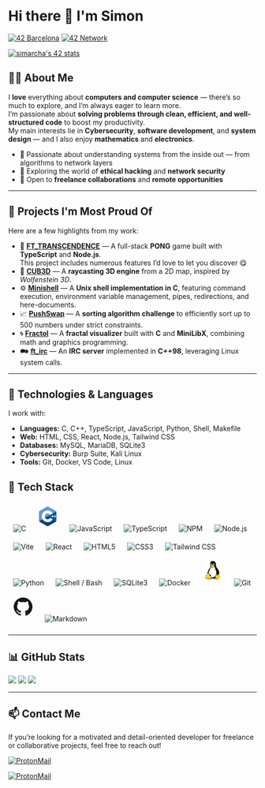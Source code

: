 # Hi there 👋 I'm Simon
[![42 Barcelona](https://img.shields.io/badge/42%20Barcelona-Student-informational?style=for-the-badge&logo=appveyor)](https://www.42barcelona.com) [![42 Network](https://img.shields.io/badge/42%20Network-Member-informational?style=for-the-badge&logo=appveyor)](https://42network.org)

[![simarcha's 42 stats](https://badge.mediaplus.ma/greenbinary/simarcha?1337Badge=off&UM6P=off)](https://github.com/oakoudad/badge42)

## 👨‍💻 About Me
I **love** everything about **computers and computer science** — there’s so much to explore, and I’m always eager to learn more.  
I’m passionate about **solving problems through clean, efficient, and well-structured code** to boost my productivity.  
My main interests lie in **Cybersecurity**, **software development**, and **system design** — and I also enjoy **mathematics** and **electronics**.

- 🎯 Passionate about understanding systems from the inside out — from algorithms to network layers 
- 🌱 Exploring the world of **ethical hacking** and **network security**  
- 💼 Open to **freelance collaborations** and **remote opportunities**

---

## 🚀 Projects I'm Most Proud Of
Here are a few highlights from my work:

- 🏓 **[FT_TRANSCENDENCE](https://github.com/SimonIsCoding/ft_transcendence)** — A full-stack **PONG** game built with **TypeScript** and **Node.js**.  
  This project includes numerous features I’d love to let you discover 😋
- 🧊 **[CUB3D](https://github.com/pauldahacker/cub3d)** — A **raycasting 3D engine** from a 2D map, inspired by *Wolfenstein 3D*.  
- ⚙️ **[Minishell](https://github.com/SimonIsCoding/minishell)** — A **Unix shell implementation in C**, featuring command execution, environment variable management, pipes, redirections, and here-documents.  
- 📈 **[PushSwap](https://github.com/SimonIsCoding/push_swap)** — A **sorting algorithm challenge** to efficiently sort up to 500 numbers under strict constraints.  
- 🌀 **[Fractol](https://github.com/SimonIsCoding/fractol)** — A **fractal visualizer** built with **C** and **MiniLibX**, combining math and graphics programming.  
- 🗪 **[ft_irc](https://github.com/SimonIsCoding/ft_irc)** — An **IRC server** implemented in **C++98**, leveraging Linux system calls.

---

## 🧠 Technologies & Languages
I work with:

- **Languages:** C, C++, TypeScript, JavaScript, Python, Shell, Makefile  
- **Web:** HTML, CSS, React, Node.js, Tailwind CSS  
- **Databases:** MySQL, MariaDB, SQLite3  
- **Cybersecurity:** Burp Suite, Kali Linux  
- **Tools:** Git, Docker, VS Code, Linux

## 🧠 Tech Stack

<p align="left">
  <img src="https://profilinator.rishav.dev/skills-assets/c-original.svg" alt="C" height="40" style="margin: 10px;" />
  <img src="https://raw.githubusercontent.com/devicons/devicon/master/icons/cplusplus/cplusplus-original.svg" alt="C++" height="40" style="margin: 10px;" />
  <img src="https://profilinator.rishav.dev/skills-assets/javascript-original.svg" alt="JavaScript" height="40" style="margin: 10px;" />
  <img src="https://profilinator.rishav.dev/skills-assets/typescript-original.svg" alt="TypeScript" height="40" style="margin: 10px;" />
  <img src="https://cdn.jsdelivr.net/gh/devicons/devicon/icons/npm/npm-original-wordmark.svg" alt="NPM" height="40" style="margin: 10px;" />
  <img src="https://cdn.jsdelivr.net/gh/devicons/devicon/icons/nodejs/nodejs-original-wordmark.svg" alt="Node.js" height="40" style="margin: 10px;" />
  <img src="https://cdn.jsdelivr.net/gh/devicons/devicon/icons/vite/vite-original.svg" alt="Vite" height="40" style="margin: 10px;" />
  <img src="https://profilinator.rishav.dev/skills-assets/react-original-wordmark.svg" alt="React" height="40" style="margin: 10px;" />
  <img src="https://profilinator.rishav.dev/skills-assets/html5-original-wordmark.svg" alt="HTML5" height="40" style="margin: 10px;" />
  <img src="https://profilinator.rishav.dev/skills-assets/css3-original-wordmark.svg" alt="CSS3" height="40" style="margin: 10px;" />
  <img src="https://profilinator.rishav.dev/skills-assets/tailwindcss.svg" alt="Tailwind CSS" height="40" style="margin: 10px;" />
  <img src="https://profilinator.rishav.dev/skills-assets/python-original.svg" alt="Python" height="40" style="margin: 10px;" />
  <img src="https://cdn.jsdelivr.net/gh/devicons/devicon/icons/bash/bash-original.svg" alt="Shell / Bash" height="40" style="margin: 10px;" />
  <img src="https://www.vectorlogo.zone/logos/sqlite/sqlite-icon.svg" alt="SQLite3" height="40" style="margin: 10px;" />
  <img src="https://profilinator.rishav.dev/skills-assets/docker-original-wordmark.svg" alt="Docker" height="40" style="margin: 10px;" />
  <img src="https://raw.githubusercontent.com/devicons/devicon/master/icons/linux/linux-original.svg" alt="Linux" height="40" style="margin: 10px;" />
  <img src="https://www.vectorlogo.zone/logos/git-scm/git-scm-icon.svg" alt="Git" height="40" style="margin: 10px;" />
  <img src="https://raw.githubusercontent.com/devicons/devicon/master/icons/github/github-original.svg" alt="GitHub" height="40" style="margin: 10px;" />
  <img src="https://cdn.jsdelivr.net/gh/devicons/devicon/icons/markdown/markdown-original.svg" alt="Markdown" height="40" style="margin: 10px;" />
</p>

---

## 📊 GitHub Stats
![](https://github-readme-stats.vercel.app/api?username=SimonIsCoding&show_icons=true&theme=tokyonight)
![](https://github-readme-streak-stats.herokuapp.com/?user=SimonIsCoding&theme=tokyonight)
![](https://github-readme-stats.vercel.app/api/top-langs/?username=SimonIsCoding&layout=compact&theme=tokyonight)

---

## 📫 Contact Me
If you’re looking for a motivated and detail-oriented developer for freelance or collaborative projects, feel free to reach out!

<a href='mailto:sim.arch@proton.me' target="_blank"><img alt='ProtonMail' src='https://img.shields.io/badge/proton%20mail-6D4AFF?style=for-the-badge&logo=protonmail&logoColor=white'/></a>
<!-- - 🌐 Portfolio: [your-portfolio-link.com]  -->
<a href='linkedin.com/in/simon-archambault-57687a1b7' target="_blank"><img alt='ProtonMail' src='https://img.shields.io/badge/LinkedIn-0077B5?style=for-the-badge&logo=linkedin&logoColor=white'/></a>
